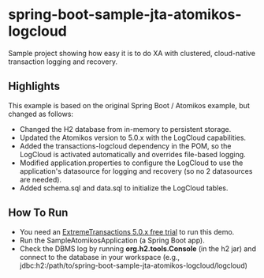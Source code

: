 # spring-boot-sample-jta-atomikos-logcloud
Sample project showing how easy it is to do XA with clustered, cloud-native transaction logging and recovery.

## Highlights

This example is based on the original Spring Boot / Atomikos example, but changed as follows:

* Changed the H2 database from in-memory to persistent storage.
* Updated the Atomikos version to 5.0.x with the LogCloud capabilities.
* Added the transactions-logcloud dependency in the POM, so the LogCloud is activated automatically and overrides file-based logging.
* Modified application.properties to configure the LogCloud to use the application's datasource for logging and recovery (so no 2 datasources are needed).
* Added schema.sql and data.sql to initialize the LogCloud tables.

## How To Run

* You need an <a href="https://www.atomikos.com/Main/ExtremeTransactionsFreeTrial?Source=github">ExtremeTransactions 5.0.x free trial</a> to run this demo.
* Run the SampleAtomikosApplication (a Spring Boot app).
* Check the DBMS log by running **org.h2.tools.Console** (in the h2 jar) and connect to the database in your workspace (e.g., jdbc:h2:/path/to/spring-boot-sample-jta-atomikos-logcloud/logcloud)

